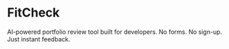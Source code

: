 # FitCheck

AI-powered portfolio review tool built for developers. No forms. No sign-up. Just instant feedback.
